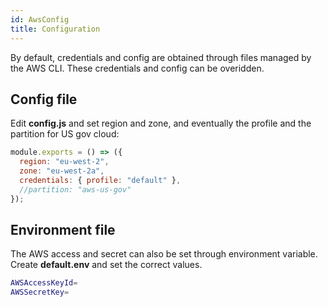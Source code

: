 ```yaml
---
id: AwsConfig
title: Configuration
---
```


By default, credentials and config are obtained through files managed by the AWS CLI. These credentials and config can be overidden.

## Config file

Edit **config.js** and set region and zone, and eventually the profile and the partition for US gov cloud:

```js
module.exports = () => ({
  region: "eu-west-2",
  zone: "eu-west-2a",
  credentials: { profile: "default" },
  //partition: "aws-us-gov"
});
```

## Environment file

The AWS access and secret can also be set through environment variable.
Create **default.env** and set the correct values.

```sh
AWSAccessKeyId=
AWSSecretKey=
```
